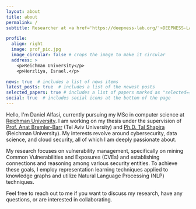 ```yaml
---
layout: about
title: about
permalink: /
subtitle: Researcher at <a href='https://deepness-lab.org/'>DEEPNESS-Lab</a> | Software Engineer @ CyberArk

profile:
  align: right
  image: prof_pic.jpg
  image_circular: false # crops the image to make it circular
  address: >
    <p>Reichman University</p>
    <p>Herzliya, Israel.</p>

news: true  # includes a list of news items
latest_posts: true  # includes a list of the newest posts
selected_papers: true # includes a list of papers marked as "selected={true}"
social: true  # includes social icons at the bottom of the page
---
```


Hello, I'm Daniel Alfasi, currently pursuing my MSc in computer science at <a href='https://www.runi.ac.il/en/schools/computer-science/'>Reichman University</a>. I am working on my thesis under the supervision of <a href='https://deepness-lab.org/prof-anat-bremler-barr/'>Prof. Anat Bremler-Barr</a> (Tel Aviv University) and <a href='https://talshapira.github.io/'>Ph.D. Tal Shapira</a> (Reichman University). My interests revolve around cybersecurity, data science, and cloud security, all of which I am deeply passionate about.

My research focuses on vulnerability management, specifically on mining Common Vulnerabilities and Exposures (CVEs) and establishing connections and reasoning among various security entities. To achieve these goals, I employ representation learning techniques applied to knowledge graphs and utilize Natural Language Processing (NLP) techniques.

Feel free to reach out to me if you want to discuss my research, have any questions, or are interested in collaborating.
